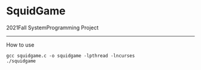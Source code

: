 # SquidGame
2021Fall SystemProgramming Project

---
How to use
```console
gcc squidgame.c -o squidgame -lpthread -lncurses
./squidgame
